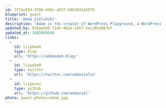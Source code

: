 ```yaml
---
id: 3f7ac654-3766-4d0c-a937-b05384126079
blueprint: guest
title: 'Adam Zieliński'
description: "Adam is the creator of WordPress Playground, a WordPress core committer, and Tech Editor release lead for WordPress 6.0. He lives in Wrocław, Poland. In his spare time, he's bouldering, practicing improv comedy, and playing badminton."
updated_by: 93b8e665-714e-481d-af67-5ac201e067ef
updated_at: 1685960640
links:
  -
    id: liipdw46
    type: blog
    url: 'https://adamadam.blog/'
  -
    id: liipehm9
    type: twitter
    url: 'https://twitter.com/adamzielin'
  -
    id: liipevnu
    type: github
    url: 'https://github.com/adamziel'
photo: guest-photos/adam.jpg
---
```

